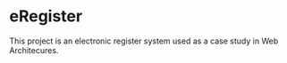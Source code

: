 eRegister
=========

This project is an electronic register system used as a case study in Web Architecures.
